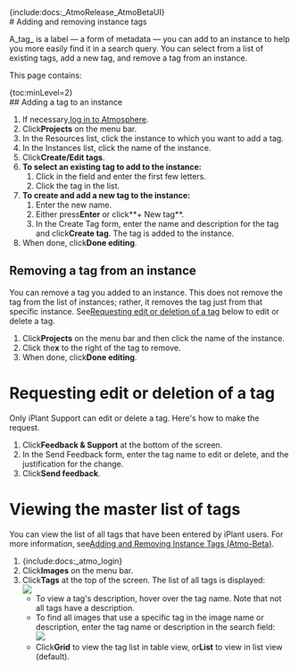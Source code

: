 <div class="wysiwyg-macro"><div class="wysiwyg-macro-tag wysiwyg-macro-starttag">{include:docs:_AtmoRelease_AtmoBetaUI}</div></div>
# Adding and removing instance tags

A_tag_ is a label — a form of metadata — you can add to an instance to help you more easily find it in a search query. You can select from a list of existing tags, add a new tag, and remove a tag from an instance.

This page contains:

<div class="wysiwyg-macro"><div class="wysiwyg-macro-tag wysiwyg-macro-starttag">{toc:minLevel=2}</div></div>
## Adding a tag to an instance

1.  If necessary,[log in to Atmosphere](https://pods.iplantcollaborative.org/wiki/display/atmman/Logging+In+to+Atmosphere "Logging In to Atmosphere").
2.  Click**Projects** on the menu bar.
3.  In the Resources list, click the instance to which you want to add a tag.
4.  In the Instances list, click the name of the instance.
5.  Click**Create/Edit tags**.
6.  **To select an existing tag to add to the instance:**
    1.  Click in the field and enter the first few letters.
    2.  Click the tag in the list.
7.  **To create and add a new tag to the instance:**
    1.  Enter the new name.
    2.  Either press**Enter** or click**+ New tag**.
    3.  In the Create Tag form, enter the name and description for the tag and click**Create tag**. The tag is added to the instance.
8.  When done, click**Done editing**.

## Removing a tag from an instance

You can remove a tag you added to an instance. This does not remove the tag from the list of instances; rather, it removes the tag just from that specific instance. See[Requesting edit or deletion of a tag](https://pods.iplantcollaborative.org/#AddingandRemovingInstanceTags%28Atmo-Beta%29-Requestingeditordeletionofatag) below to edit or delete a tag.

1.  Click**Projects** on the menu bar and then click the name of the instance.
2.  Click the**x** to the right of the tag to remove.
3.  When done, click**Done editing**.

# Requesting edit or deletion of a tag

Only iPlant Support can edit or delete a tag. Here's how to make the request.

1.  Click**Feedback & Support** at the bottom of the screen.
2.  In the Send Feedback form, enter the tag name to edit or delete, and the justification for the change.
3.  Click**Send feedback**.

# Viewing the master list of tags

You can view the list of all tags that have been entered by iPlant users. For more information, see[Adding and Removing Instance Tags (Atmo-Beta)](https://pods.iplantcollaborative.org/wiki/display/atmman/Adding+and+Removing+Instance+Tags+%28Atmo-Beta%29 "Adding and Removing Instance Tags (Atmo-Beta)").

1.  <div class="wysiwyg-macro"><div class="wysiwyg-macro-tag wysiwyg-macro-starttag">{include:docs:_atmo_login}</div></div>
2.  Click**Images** on the menu bar.
3.  Click**Tags** at the top of the screen. The list of all tags is displayed:  
    ![](https://pods.iplantcollaborative.org/wiki/download/attachments/14090585/ViewAllTags.png?version=1&modificationDate=1421941364000)
    *   To view a tag's description, hover over the tag name. Note that not all tags have a description.
    *   To find all images that use a specific tag in the image name or description, enter the tag name or description in the search field:  
        ![](https://pods.iplantcollaborative.org/wiki/download/attachments/14090585/ImageTagList-ListView.png?version=1&modificationDate=1421453336000)
    *   Click**Grid** to view the tag list in table view, or**List** to view in list view (default).
